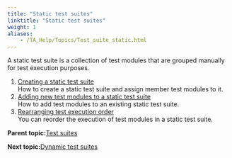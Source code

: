 ```yaml
--- 
title: "Static test suites"
linktitle: "Static test suites"
weight: 1
aliases: 
    - /TA_Help/Topics/Test_suite_static.html
---
```


A static test suite is a collection of test modules that are grouped manually for test execution purposes.

1.  [Creating a static test suite](/TA_Help/Topics/Test_suite_item_static.html)  
 How to create a static test suite and assign member test modules to it.
2.  [Adding new test modules to a static test suite](/TA_Help/Topics/Test_suite_static_add_new_test_module.html)  
How to add test modules to an existing static test suite.
3.  [Rearranging test execution order](/TA_Help/Topics/Test_suite_static_rearrange_test_modules.html)  
You can reorder the execution of test modules in a static test suite.

**Parent topic:**[Test suites](/TA_Help/Topics/Test_suite.html)

**Next topic:**[Dynamic test suites](/TA_Help/Topics/Test_suite_dynamic.html)


